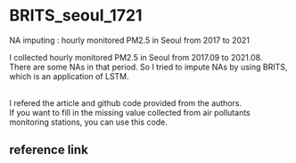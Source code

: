 # BRITS_seoul_1721
NA imputing : hourly monitored PM2.5 in Seoul from 2017 to 2021

I collected hourly monitored PM2.5 in Seoul from 2017.09 to 2021.08. <br>
There are some NAs in that period. So I tried to impute NAs by using BRITS, which is an application of LSTM. <br><br>

I refered the article and github code provided from the authors. <br>
If you want to fill in the missing value collected from air pollutants monitoring stations, you can use this code.

## reference link

